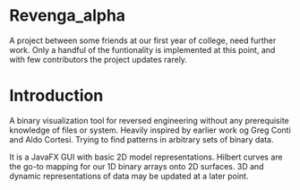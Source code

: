 # Revenga_alpha
A project between some friends at our first year of college, need further work.
Only a handful of the funtionality is implemented at this point, and with few contributors the project updates rarely.


# Introduction

A binary visualization tool for reversed engineering without any prerequisite knowledge of files or system.
Heavily inspired by earlier work og Greg Conti and Aldo Cortesi. Trying to find patterns in arbitrary sets of binary data.

It is a JavaFX GUI with basic 2D model representations. Hilbert curves are the go-to mapping for our 1D binary arrays onto 2D surfaces. 
3D and dynamic representations of data may be updated at a later point.


